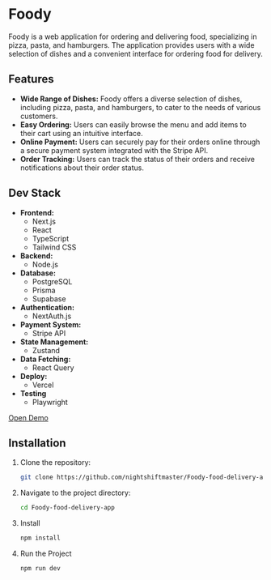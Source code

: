# Foody

Foody is a web application for ordering and delivering food, specializing in pizza, pasta, and hamburgers. The application provides users with a wide selection of dishes and a convenient interface for ordering food for delivery.

## Features

- **Wide Range of Dishes:** Foody offers a diverse selection of dishes, including pizza, pasta, and hamburgers, to cater to the needs of various customers.
- **Easy Ordering:** Users can easily browse the menu and add items to their cart using an intuitive interface.
- **Online Payment:** Users can securely pay for their orders online through a secure payment system integrated with the Stripe API.
- **Order Tracking:** Users can track the status of their orders and receive notifications about their order status.

## Dev Stack

- **Frontend:**
  - Next.js
  - React
  - TypeScript
  - Tailwind CSS
- **Backend:**
  - Node.js
- **Database:**
  - PostgreSQL
  - Prisma
  - Supabase
- **Authentication:**
  - NextAuth.js
- **Payment System:**
  - Stripe API
- **State Management:**
  - Zustand
- **Data Fetching:**
  - React Query
- **Deploy:**
  - Vercel
- **Testing**
  - Playwright

[Open Demo](https://foody-app-gray.vercel.app)

## Installation

1. Clone the repository:

   ```bash
   git clone https://github.com/nightshiftmaster/Foody-food-delivery-app
   ```

2. Navigate to the project directory:

   ```bash
   cd Foody-food-delivery-app
   ```

3. Install

   ```bash
   npm install
   ```

4. Run the Project

   ```bash
   npm run dev
   ```
